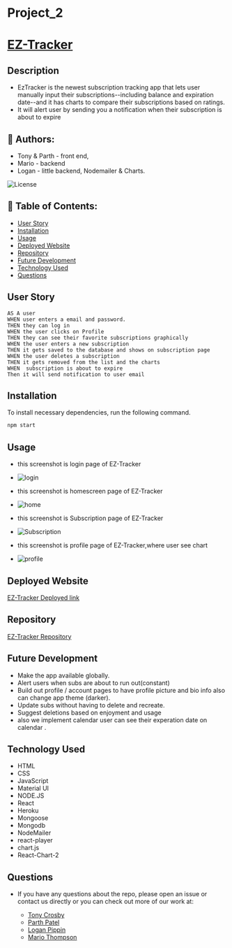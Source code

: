 # Project_2

[ez_tracker live]: https://enigmatic-eyrie-64011.herokuapp.com/

# [EZ-Tracker][ez_tracker live]

## Description

- EzTracker is the newest subscription tracking app that lets user manually input their subscriptions--including balance and expiration date--and it has charts to compare their subscriptions based on ratings.
- It will alert user by sending you a notification when their subscription is about to expire

## 👤 Authors:

- Tony & Parth - front end,
- Mario - backend
- Logan - little backend, Nodemailer & Charts.

![License](https://img.shields.io/badge/License-MIT-yellow)

## 📜 Table of Contents:

- [User Story](#user-story)
- [Installation](#installation)
- [Usage](#usage)
- [Deployed Website](#deployed-website)
- [Repository](#repository)
- [Future Development](#future-development)
- [Technology Used](#technology-used)
- [Questions](#questions)

## User Story

```
AS A user
WHEN user enters a email and password.
THEN they can log in
WHEN the user clicks on Profile
THEN they can see their favorite subscriptions graphically
WHEN the user enters a new subscription
THEN it gets saved to the database and shows on subscription page
WHEN the user deletes a subscription
THEN it gets removed from the list and the charts
WHEN  subscription is about to expire
Then it will send notification to user email

```

## Installation

To install necessary dependencies, run the following command.

```bash
npm start
```

## Usage

- this screenshot is login page of EZ-Tracker
- ![login]()

- this screenshot is homescreen page of EZ-Tracker
- ![home]()

- this screenshot is Subscription page of EZ-Tracker
- ![Subscription]()

- this screenshot is profile page of EZ-Tracker,where user see chart
- ![profile]()

## Deployed Website

[EZ-Tracker Deployed link](https://enigmatic-eyrie-64011.herokuapp.com/)

## Repository

[EZ-Tracker Repository](https://github.com/tonycrosby-tech/EZ_Tracker.git)

## Future Development

- Make the app available globally.
- Alert users when subs are about to run out(constant)
- Build out profile / account pages to have profile picture and bio info also can change app theme (darker).
- Update subs without having to delete and recreate.
- Suggest deletions based on enjoyment and usage
- also we implement calendar user can see their experation date on calendar .

## Technology Used

- HTML
- CSS
- JavaScript
- Material UI
- NODE.JS
- React
- Heroku
- Mongoose
- Mongodb
- NodeMailer
- react-player
- chart.js
- React-Chart-2

## Questions

- If you have any questions about the repo, please open an issue or contact us directly or you can check out more of our work at:

  - [Tony Crosby](https://github.com/tonycrosby-tech)
  - [Parth Patel](https://github.com/parth167)
  - [Logan Pippin](https://github.com/LoganPippin)
  - [Mario Thompson](https://github.com/MarioThompson0010)
